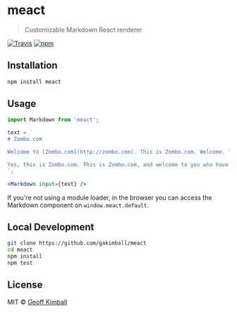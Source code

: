 # meact

> Customizable Markdown React renderer

[![Travis](https://img.shields.io/travis/gakimball/meact.svg?maxAge=2592000)](https://travis-ci.org/gakimball/meact) [![npm](https://img.shields.io/npm/v/meact.svg?maxAge=2592000)](https://www.npmjs.com/package/meact)

## Installation

```bash
npm install meact
```

## Usage

```jsx
import Markdown from 'meact';

text = `
# Zombo.com

Welcome to [Zombo.com](http://zombo.com). This is Zombo.com. Welcome. This is Zombo.com. Welcome to Zombo.com. You can do anything at Zombo.com. Anything at all. The only limit is yourself. Welcome to Zombo.com. Welcome to Zombo.com. This is Zombo.com. Welcome to Zombo.com. This is Zombo.com, welcome!

Yes, this is Zombo.com. This is Zombo.com, and welcome to you who have come to Zombo.com. Anything is possible at Zombo.com. You can do anything at Zombo.com. The infinite is possible is Zombo.com. The unattainable is unknown at Zombo.com. Welcome to Zombo.com. This is Zombo.com. Welcome to Zombo.com. Welcome. This is Zombo.com. Welcome to Zombo.com! Welcome to Zombo.com.
`;

<Markdown input={text} />
```

If you're not using a module loader, in the browser you can access the Markdown component on `window.meact.default`.

## Local Development

```bash
git clone https://github.com/gakimball/meact
cd meact
npm install
npm test
```

## License

MIT &copy; [Geoff Kimball](http://geoffkimball.com)
